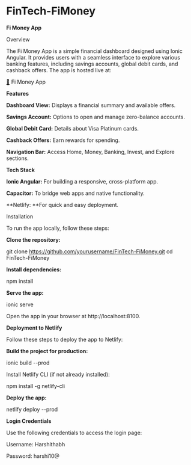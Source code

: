 ﻿# FinTech-FiMoney

**Fi Money App**

Overview

The Fi Money App is a simple financial dashboard designed using Ionic Angular. It provides users with a seamless interface to explore various banking features, including savings accounts, global debit cards, and cashback offers. The app is hosted live at:

[🔗](https://fintech-fimoney-apps.netlify.app/) Fi Money App

**Features**

**Dashboard View:** Displays a financial summary and available offers.

**Savings Account:** Options to open and manage zero-balance accounts.

**Global Debit Card:** Details about Visa Platinum cards.

**Cashback Offers:** Earn rewards for spending.

**Navigation Bar:** Access Home, Money, Banking, Invest, and Explore sections.

**Tech Stack**

**Ionic Angular:** For building a responsive, cross-platform app.

**Capacitor:** To bridge web apps and native functionality.

**Netlify: **For quick and easy deployment.

Installation

To run the app locally, follow these steps:

**Clone the repository:**

git clone https://github.com/yourusername/FinTech-FiMoney.git
cd FinTech-FiMoney

**Install dependencies:**

npm install

**Serve the app:**

ionic serve

Open the app in your browser at http://localhost:8100.

**Deployment to Netlify**

Follow these steps to deploy the app to Netlify:

**Build the project for production:**

ionic build --prod

Install Netlify CLI (if not already installed):

npm install -g netlify-cli

**Deploy the app:**

netlify deploy --prod

**Login Credentials**

Use the following credentials to access the login page:

Username: Harshithabh

Password: harshi10@
